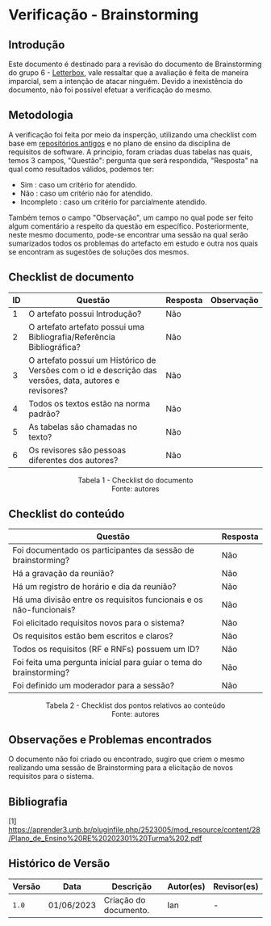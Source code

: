 # Verificação - Brainstorming
## Introdução
Este documento é destinado para a revisão do documento de Brainstorming do grupo 6 - [Letterbox](https://github.com/Requisitos-de-Software/2023.1-Letterboxd), vale ressaltar que a avaliação é feita de maneira imparcial, sem a intenção de atacar ninguém. Devido a inexistência do documento, não foi possível efetuar a verificação do mesmo.

## Metodologia

A verificação foi feita por meio da insperção, utilizando uma checklist com base em [repositórios antigos](https://github.com/Requisitos-de-Software) e no plano de ensino da disciplina de requisitos de software. A principio, foram criadas duas tabelas nas quais, temos 3 campos, "Questão": pergunta que será respondida, "Resposta" na qual como resultados válidos, podemos ter: 

- Sim : caso um critério for atendido.
- Não : caso um critério não for atendido.
- Incompleto : caso um critério for parcialmente atendido.

Também temos o campo "Observação", um campo no qual pode ser feito algum comentário a respeito da questão em específico. Posteriormente, neste mesmo documento, pode-se encontrar uma sessão na qual serão sumarizados todos os problemas do artefacto em estudo e outra nos quais se encontram as sugestões de soluções dos mesmos.

## Checklist de documento
|ID|Questão|Resposta|Observação|
|--|-------|--------|----------|
|1|O artefato possui Introdução?                                                                                |    Não  |          |
|2|O artefato artefato possui uma Bibliografia/Referência Bibliográfica?                                        |    Não  |          |
|3|O artefato possui um Histórico de Versões com o id e descrição das versões, data, autores e revisores?       |    Não  |          |
|4|Todos os textos estão na norma padrão?                                                                       |    Não  |          |
|5|As tabelas são chamadas no texto?                                                                            |    Não  |          |
|6|Os revisores são pessoas diferentes dos autores?                                                             |    Não  |          |

<p align="center"> Tabela 1 - Checklist do documento <br> Fonte: autores </p>

## Checklist do conteúdo
|Questão|Resposta|
|-------|--------|
|Foi documentado os participantes da sessão de brainstorming?|Não|
|Há a gravação da reunião?|Não|
|Há um registro de horário e dia da reunião?|Não|
|Há uma divisão entre os requisitos funcionais e os não-funcionais?|Não|
|Foi elicitado requisitos novos para o sistema?|Não|
|Os requisitos estão bem escritos e claros?|Não|
|Todos os requisitos (RF e RNFs) possuem um ID?|Não|
|Foi feita uma pergunta inícial para guiar o tema do brainstorming?|Não|
|Foi definido um moderador para a sessão?|Não|


<p align="center"> Tabela 2 - Checklist dos pontos relativos ao conteúdo <br> Fonte: autores </p>


## Observações e Problemas encontrados
O documento não foi criado ou encontrado, sugiro que criem o mesmo realizando uma sessão de Brainstorming para a elicitação de novos requisitos para o sistema.

## Bibliografia
[1] https://aprender3.unb.br/pluginfile.php/2523005/mod_resource/content/28/Plano_de_Ensino%20RE%20202301%20Turma%202.pdf 

## Histórico de Versão

| Versão | Data          | Descrição                          | Autor(es)     |  Revisor(es)  |
| ------ | ------------- | ---------------------------------- | ------------- | ------------- |
| `1.0`  | 01/06/2023    | Criação do documento.              | Ian          | - |
